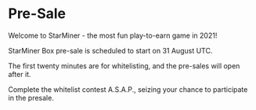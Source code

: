 # Pre-Sale

Welcome to StarMiner  -  the most fun play-to-earn game in 2021! 

StarMiner Box pre-sale is scheduled to start on 31 August  UTC. 

The first twenty minutes are for whitelisting, and the pre-sales will open after it. 

Complete the whitelist contest A.S.A.P., seizing your chance to participate in the presale. 

